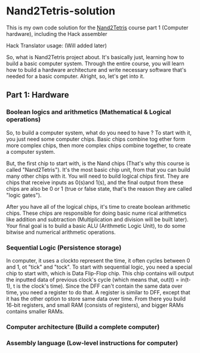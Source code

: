 # Nand2Tetris-solution
This is my own code solution for the [Nand2Tetris](https://www.nand2tetris.org/) course part 1 (Computer hardware), including the Hack assembler

Hack Translator usage: (Will added later)

So, what is Nand2Tetris project about. It's basically just, learning how to build a basic computer system. Through the entire course, you will learn how to build a hardware architecture and write necessary software that's needed for a basic computer. Alright, so, let's get into it.

## Part 1: Hardware
### Boolean logics and arithmetics (Mathematical & Logical operations)
So, to build a computer system, what do you need to have ? To start with it, you just need some computer chips. Basic chips combine tog
ether form more complex chips, then more complex chips combine together, to create a computer system.

But, the first chip to start with, is the Nand chips (That's why this course is called "Nand2Tetris"). It's the most basic chip unit, from that you can build many other chips with it. You will need to build logical chips first. They are chips that receive inputs as 0(s)and 1(s), and the final output from these chips are also be 0 or 1 (true or false state, that's the reason they are called "logic gates").

After you have all of the logical chips, it's time to create boolean arithmetic chips. These chips are responsible for doing basic nume
rical arithmetics like addition and subtraction (Multiplication and division will be built later). Your final goal is to build a basic
ALU (Arithmetic Logic Unit), to do some bitwise and numerical arithmetic operations.
### Sequential Logic (Persistence storage)
In computer, it uses a clockto represent the time, it often cycles between 0 and 1, ot "tick" and "tock". To start with sequential logic, you need a special chip to start with, which is Data Flip-Flop chip. This chip contains will output the inputted data of previous clock's cycle (which means that, out(t) = in(t-1), t is the clock's time). Since the DFF can't contain the same data over time, you need a register to do that. A register is similar to DFF, except that it has the other option to store same data over time. From there you build 16-bit registers, and small RAM (consists of registers), and bigger RAMs contains smaller RAMs.



### Computer architecture (Build a complete computer)
### Assembly language (Low-level instructions for computer)
